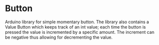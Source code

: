 # Button
Arduino library for simple momentary button. The library also contains a Value Button which keeps track of an int value; each time the button is pressed the value is incremented by a specific amount. The increment can be negative thus allowing for decrementing the value.

